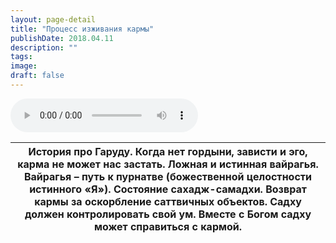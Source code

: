 ```yaml
---
layout: page-detail
title: "Процесс изживания кармы"
publishDate: 2018.04.11
description: ""
tags:
image:
draft: false
---
```


<audio title="2018.04.11 - Процесс изживания кармы.mp3" src="/upload/iblock/172/17211c6cf00a84865f64a6f07618d844.mp3" controls=""></audio>

| История про Гаруду. Когда нет гордыни, зависти и эго, карма не может нас застать. Ложная и истинная вайрагья. Вайрагья – путь к пурнатве (божественной целостности истинного «Я»). Состояние сахадж-самадхи. Возврат кармы за оскорбление саттвичных объектов. Садху должен контролировать свой ум. Вместе с Богом садху может справиться с кармой. |
| --------------------------------------------------------------------------------------------------------------------------------------------------------------------------------------------------------------------------------------------------------------------------------------------------------------------------------------------------- |

  
